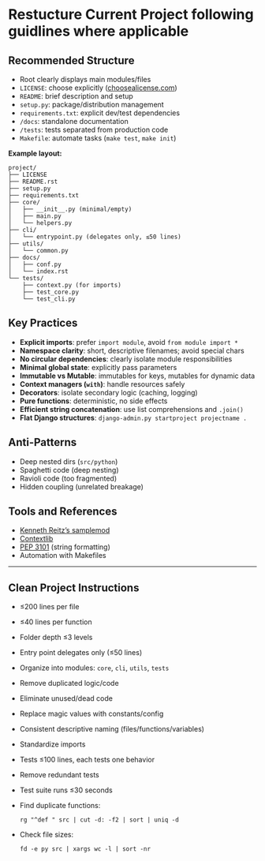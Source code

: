 # Restucture Current Project following guidlines where applicable

## Recommended Structure

* Root clearly displays main modules/files
* `LICENSE`: choose explicitly ([choosealicense.com](https://choosealicense.com))
* `README`: brief description and setup
* `setup.py`: package/distribution management
* `requirements.txt`: explicit dev/test dependencies
* `/docs`: standalone documentation
* `/tests`: tests separated from production code
* `Makefile`: automate tasks (`make test`, `make init`)

**Example layout:**

```
project/
├── LICENSE
├── README.rst
├── setup.py
├── requirements.txt
├── core/
│   ├── __init__.py (minimal/empty)
│   ├── main.py
│   └── helpers.py
├── cli/
│   └── entrypoint.py (delegates only, ≤50 lines)
├── utils/
│   └── common.py
├── docs/
│   ├── conf.py
│   └── index.rst
└── tests/
    ├── context.py (for imports)
    ├── test_core.py
    └── test_cli.py
```

## Key Practices

* **Explicit imports**: prefer `import module`, avoid `from module import *`
* **Namespace clarity**: short, descriptive filenames; avoid special chars
* **No circular dependencies**: clearly isolate module responsibilities
* **Minimal global state**: explicitly pass parameters
* **Immutable vs Mutable**: immutables for keys, mutables for dynamic data
* **Context managers (`with`)**: handle resources safely
* **Decorators**: isolate secondary logic (caching, logging)
* **Pure functions**: deterministic, no side effects
* **Efficient string concatenation**: use list comprehensions and `.join()`
* **Flat Django structures**: `django-admin.py startproject projectname .`

## Anti-Patterns

* Deep nested dirs (`src/python`)
* Spaghetti code (deep nesting)
* Ravioli code (too fragmented)
* Hidden coupling (unrelated breakage)

## Tools and References

* [Kenneth Reitz’s samplemod](https://github.com/kennethreitz/samplemod)
* [Contextlib](https://docs.python.org/3/library/contextlib.html)
* [PEP 3101](https://www.python.org/dev/peps/pep-3101) (string formatting)
* Automation with Makefiles

---

## Clean Project Instructions

* ≤200 lines per file
* ≤40 lines per function
* Folder depth ≤3 levels
* Entry point delegates only (≤50 lines)
* Organize into modules: `core`, `cli`, `utils`, `tests`
* Remove duplicated logic/code
* Eliminate unused/dead code
* Replace magic values with constants/config
* Consistent descriptive naming (files/functions/variables)
* Standardize imports
* Tests ≤100 lines, each tests one behavior
* Remove redundant tests
* Test suite runs ≤30 seconds
* Find duplicate functions:
  ```
  rg "^def " src | cut -d: -f2 | sort | uniq -d
  ```

* Check file sizes:
  ```
  fd -e py src | xargs wc -l | sort -nr
  ```
